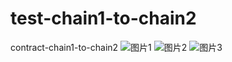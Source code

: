 # test-chain1-to-chain2
contract-chain1-to-chain2
![图片1](https://github.com/Re20Cboy/test-chain1-to-chain2/assets/128559377/a68bde20-a5ec-43c6-8f5e-a2d2d01b8005)
![图片2](https://github.com/Re20Cboy/test-chain1-to-chain2/assets/128559377/b436df14-ddb3-4f3c-b807-1ab2ec25af22)
![图片3](https://github.com/Re20Cboy/test-chain1-to-chain2/assets/128559377/48089194-132d-40e1-91b0-5f11eacd9c2f)
